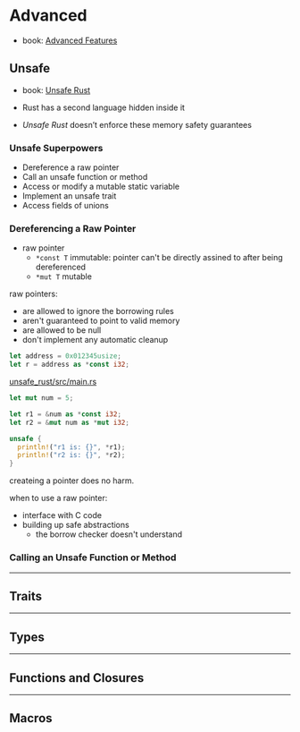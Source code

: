 # Advanced

- book: [Advanced Features](https://doc.rust-lang.org/book/ch19-00-advanced-features.html)

## Unsafe

- book: [Unsafe Rust](https://doc.rust-lang.org/book/ch19-01-unsafe-rust.html)

- Rust has a second language hidden inside it
- *Unsafe Rust* doesn’t enforce these memory safety guarantees

### Unsafe Superpowers

- Dereference a raw pointer
- Call an unsafe function or method
- Access or modify a mutable static variable
- Implement an unsafe trait
- Access fields of unions

### Dereferencing a Raw Pointer

- raw pointer
  - `*const T` immutable: pointer can't be directly assined to after being dereferenced
  - `*mut T` mutable

raw pointers:

- are allowed to ignore the borrowing rules
- aren't guaranteed to point to valid memory
- are allowed to be null
- don't implement any automatic cleanup

```rs
let address = 0x012345usize;
let r = address as *const i32;
```

[unsafe_rust/src/main.rs](unsafe_rust/src/main.rs)

```rs
let mut num = 5;

let r1 = &num as *const i32;
let r2 = &mut num as *mut i32;

unsafe {
  println!("r1 is: {}", *r1);
  println!("r2 is: {}", *r2);
}
```

createing a pointer does no harm.

when to use a raw pointer:

- interface with C code
- building up safe abstractions
  - the borrow checker doesn't understand

### Calling an Unsafe Function or Method

---

## Traits

---

## Types

---

## Functions and Closures

---

## Macros
